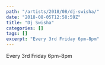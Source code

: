 ```yaml
---
path: "/artists/2018/08/dj-swisha/"
date: "2018-08-05T12:58:59Z"
title: "Dj Swisha"
categories: []
tags: []
excerpt: "Every 3rd Friday 6pm-8pm"
---
```


Every 3rd Friday 6pm-8pm